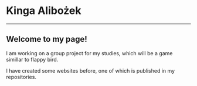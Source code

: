 # Kinga Alibożek
----
## Welcome to my page!
I am working on a group project for my studies, which will be a game simillar to flappy bird.

I have created some websites before, one of which is published in my repositories.
